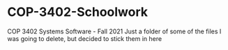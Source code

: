 # COP-3402-Schoolwork
COP 3402 Systems Software - Fall 2021
Just a folder of some of the files I was going to delete, but decided to stick them in here
